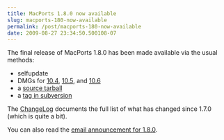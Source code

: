 ```yaml
---
title: MacPorts 1.8.0 now available
slug: macports-180-now-available
permalink: /post/macports-180-now-available
date: 2009-08-27 23:34:50.500108-07
---
```


The final release of MacPorts 1.8.0 has been made available via the usual methods:

* selfupdate
* DMGs for [10.4](https://distfiles.macports.org/MacPorts/MacPorts-1.8.0-10.4-Tiger.dmg "10.4 DMG"), [10.5](https://distfiles.macports.org/MacPorts/MacPorts-1.8.0-10.5-Leopard.dmg "10.4 DMG"), and [10.6](https://distfiles.macports.org/MacPorts/MacPorts-1.8.0-10.6-SnowLeopard.dmg "10.5 DMG")
* a [source tarball](https://www.macports.org/install.php#source)
* a [tag in subversion](https://svn.macports.org/repository/macports/tags/release_1_8_0)

The [ChangeLog](https://svn.macports.org/repository/macports/branches/release_1_8/base/ChangeLog) documents the full list of what has changed since 1.7.0 (which is quite a bit).

You can also read the [email announcement for 1.8.0](https://lists.macosforge.org/pipermail/macports-announce/2009-August/000004.html).
